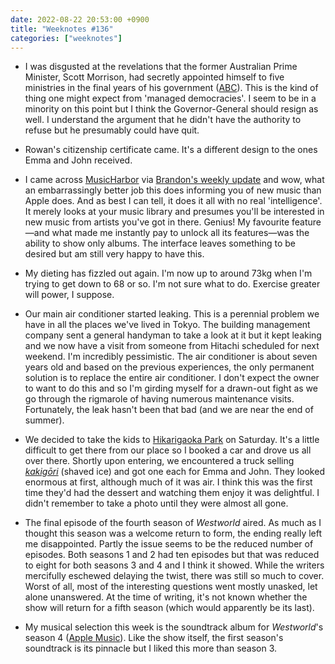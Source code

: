 ```yaml
---
date: 2022-08-22 20:53:00 +0900
title: "Weeknotes #136"
categories: ["weeknotes"]
---
```


- I was disgusted at the revelations that the former Australian Prime Minister, Scott Morrison, had secretly appointed himself to five ministries in the final years of his government ([ABC](https://www.abc.net.au/news/2022-08-16/albanese-reveal-morrison-appointed-to-five-additional-ministries/101336546)). This is the kind of thing one might expect from 'managed democracies'. I seem to be in a minority on this point but I think the Governor-General should resign as well. I understand the argument that he didn't have the authority to refuse but he presumably could have quit.

- Rowan's citizenship certificate came. It's a different design to the ones Emma and John received.

- I came across [MusicHarbor](https://marcosatanaka.com/) via [Brandon's weekly update](https://sangsara.net/2022/08/14/week-33-22/) and wow, what an embarrassingly better job this does informing you of new music than Apple does. And as best I can tell, it does it all with no real 'intelligence'. It merely looks at your music library and presumes you'll be interested in new music from artists you've got in there. Genius! My favourite feature—and what made me instantly pay to unlock all its features—was the ability to show only albums. The interface leaves something to be desired but am still very happy to have this.

- My dieting has fizzled out again. I'm now up to around 73kg when I'm trying to get down to 68 or so. I'm not sure what to do. Exercise greater will power, I suppose.

- Our main air conditioner started leaking. This is a perennial problem we have in all the places we've lived in Tokyo. The building management company sent a general handyman to take a look at it but it kept leaking and we now have a visit from someone from Hitachi scheduled for next weekend. I'm incredibly pessimistic. The air conditioner is about seven years old and based on the previous experiences, the only permanent solution is to replace the entire air conditioner. I don't expect the owner to want to do this and so I'm girding myself for a drawn-out fight as we go through the rigmarole of having numerous maintenance visits. Fortunately, the leak hasn't been that bad (and we are near the end of summer).

- We decided to take the kids to [Hikarigaoka Park](https://en.wikipedia.org/wiki/Hikarigaoka_Park) on Saturday. It's a little difficult to get there from our place so I booked a car and drove us all over there. Shortly upon entering, we encountered a truck selling [_kakigōri_](https://en.wikipedia.org/wiki/Kakig%C5%8Dri) (shaved ice) and got one each for Emma and John. They looked enormous at first, although much of it was air. I think this was the first time they'd had the dessert and watching them enjoy it was delightful. I didn't remember to take a photo until they were almost all gone.

- The final episode of the fourth season of _Westworld_ aired. As much as I thought this season was a welcome return to form, the ending really left me disappointed. Partly the issue seems to be the reduced number of episodes. Both seasons 1 and 2 had ten episodes but that was reduced to eight for both seasons 3 and 4 and I think it showed. While the writers mercifully eschewed delaying the twist, there was still so much to cover. Worst of all, most of the interesting questions went mostly unasked, let alone unanswered. At the time of writing, it's not known whether the show will return for a fifth season (which would apparently be its last).

- My musical selection this week is the soundtrack album for _Westworld_'s season 4 ([Apple Music](https://music.apple.com/us/album/westworld-season-4-soundtrack-from-the-hbo-series/1638024567)). Like the show itself, the first season's soundtrack is its pinnacle but I liked this more than season 3.
